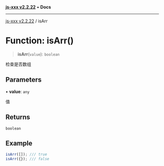 [**js-xxx v2.2.22**](../README.md) • **Docs**

***

[js-xxx v2.2.22](../README.md) / isArr

# Function: isArr()

> **isArr**(`value`): `boolean`

检查是否数组

## Parameters

• **value**: `any`

值

## Returns

`boolean`

## Example

```ts
isArr([]); /// true
isArr({}); /// false
```
